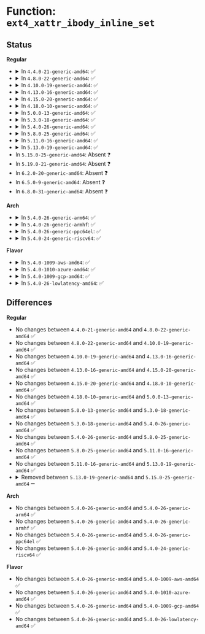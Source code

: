 # Function: <code>ext4_xattr_ibody_inline_set</code>

## Status
<b>Regular</b>
<ul>
<li>
<details>
<summary>In <code>4.4.0-21-generic-amd64</code>: ✅</summary>

```c
int ext4_xattr_ibody_inline_set(handle_t * handle, struct inode * inode, struct ext4_xattr_info * i, struct ext4_xattr_ibody_find * is)
```

```json
{
  "name": "ext4_xattr_ibody_inline_set",
  "collision_type": "Unique Global",
  "inline_type": "No",
  "funcs": [
    {
      "addr": 18446744071581852720,
      "name": "ext4_xattr_ibody_inline_set",
      "external": true,
      "loc": "fs/ext4/xattr.c:1008",
      "file": "fs/ext4/xattr.c",
      "inline": "seen, unknown",
      "caller_inline": [],
      "caller_func": [
        "fs/ext4/inline.c:ext4_create_inline_data",
        "fs/ext4/inline.c:ext4_destroy_inline_data_nolock",
        "fs/ext4/inline.c:ext4_update_inline_data",
        "fs/ext4/inline.c:ext4_inline_data_truncate"
      ]
    }
  ],
  "symbols": [
    {
      "addr": 18446744071581852720,
      "name": "ext4_xattr_ibody_inline_set",
      "section": ".text",
      "bind": "STB_GLOBAL",
      "size": 272
    }
  ]
}
```
</details>
</li>
<li>
<details>
<summary>In <code>4.8.0-22-generic-amd64</code>: ✅</summary>

```c
int ext4_xattr_ibody_inline_set(handle_t * handle, struct inode * inode, struct ext4_xattr_info * i, struct ext4_xattr_ibody_find * is)
```

```json
{
  "name": "ext4_xattr_ibody_inline_set",
  "collision_type": "Unique Global",
  "inline_type": "No",
  "funcs": [
    {
      "addr": 18446744071582048384,
      "name": "ext4_xattr_ibody_inline_set",
      "external": true,
      "loc": "fs/ext4/xattr.c:1079",
      "file": "fs/ext4/xattr.c",
      "inline": "seen, unknown",
      "caller_inline": [],
      "caller_func": [
        "fs/ext4/inline.c:ext4_inline_data_truncate",
        "fs/ext4/inline.c:ext4_destroy_inline_data_nolock",
        "fs/ext4/inline.c:ext4_update_inline_data",
        "fs/ext4/inline.c:ext4_create_inline_data"
      ]
    }
  ],
  "symbols": [
    {
      "addr": 18446744071582048384,
      "name": "ext4_xattr_ibody_inline_set",
      "section": ".text",
      "bind": "STB_GLOBAL",
      "size": 286
    }
  ]
}
```
</details>
</li>
<li>
<details>
<summary>In <code>4.10.0-19-generic-amd64</code>: ✅</summary>

```c
int ext4_xattr_ibody_inline_set(handle_t * handle, struct inode * inode, struct ext4_xattr_info * i, struct ext4_xattr_ibody_find * is)
```

```json
{
  "name": "ext4_xattr_ibody_inline_set",
  "collision_type": "Unique Global",
  "inline_type": "No",
  "funcs": [
    {
      "addr": 18446744071582137856,
      "name": "ext4_xattr_ibody_inline_set",
      "external": true,
      "loc": "fs/ext4/xattr.c:1085",
      "file": "fs/ext4/xattr.c",
      "inline": "seen, unknown",
      "caller_inline": [],
      "caller_func": [
        "fs/ext4/inline.c:ext4_inline_data_truncate",
        "fs/ext4/inline.c:ext4_destroy_inline_data_nolock",
        "fs/ext4/inline.c:ext4_update_inline_data",
        "fs/ext4/inline.c:ext4_create_inline_data"
      ]
    }
  ],
  "symbols": [
    {
      "addr": 18446744071582137856,
      "name": "ext4_xattr_ibody_inline_set",
      "section": ".text",
      "bind": "STB_GLOBAL",
      "size": 286
    }
  ]
}
```
</details>
</li>
<li>
<details>
<summary>In <code>4.13.0-16-generic-amd64</code>: ✅</summary>

```c
int ext4_xattr_ibody_inline_set(handle_t * handle, struct inode * inode, struct ext4_xattr_info * i, struct ext4_xattr_ibody_find * is)
```

```json
{
  "name": "ext4_xattr_ibody_inline_set",
  "collision_type": "Unique Global",
  "inline_type": "No",
  "funcs": [
    {
      "addr": 18446744071582243264,
      "name": "ext4_xattr_ibody_inline_set",
      "external": true,
      "loc": "fs/ext4/xattr.c:2139",
      "file": "fs/ext4/xattr.c",
      "inline": "seen, unknown",
      "caller_inline": [],
      "caller_func": [
        "fs/ext4/inline.c:ext4_inline_data_truncate",
        "fs/ext4/inline.c:ext4_destroy_inline_data_nolock",
        "fs/ext4/inline.c:ext4_update_inline_data",
        "fs/ext4/inline.c:ext4_create_inline_data"
      ]
    }
  ],
  "symbols": [
    {
      "addr": 18446744071582243264,
      "name": "ext4_xattr_ibody_inline_set",
      "section": ".text",
      "bind": "STB_GLOBAL",
      "size": 305
    }
  ]
}
```
</details>
</li>
<li>
<details>
<summary>In <code>4.15.0-20-generic-amd64</code>: ✅</summary>

```c
int ext4_xattr_ibody_inline_set(handle_t * handle, struct inode * inode, struct ext4_xattr_info * i, struct ext4_xattr_ibody_find * is)
```

```json
{
  "name": "ext4_xattr_ibody_inline_set",
  "collision_type": "Unique Global",
  "inline_type": "No",
  "funcs": [
    {
      "addr": 18446744071582392224,
      "name": "ext4_xattr_ibody_inline_set",
      "external": true,
      "loc": "fs/ext4/xattr.c:2175",
      "file": "fs/ext4/xattr.c",
      "inline": "seen, unknown",
      "caller_inline": [],
      "caller_func": [
        "fs/ext4/inline.c:ext4_inline_data_truncate",
        "fs/ext4/inline.c:ext4_destroy_inline_data_nolock",
        "fs/ext4/inline.c:ext4_update_inline_data",
        "fs/ext4/inline.c:ext4_create_inline_data"
      ]
    }
  ],
  "symbols": [
    {
      "addr": 18446744071582392224,
      "name": "ext4_xattr_ibody_inline_set",
      "section": ".text",
      "bind": "STB_GLOBAL",
      "size": 305
    }
  ]
}
```
</details>
</li>
<li>
<details>
<summary>In <code>4.18.0-10-generic-amd64</code>: ✅</summary>

```c
int ext4_xattr_ibody_inline_set(handle_t * handle, struct inode * inode, struct ext4_xattr_info * i, struct ext4_xattr_ibody_find * is)
```

```json
{
  "name": "ext4_xattr_ibody_inline_set",
  "collision_type": "Unique Global",
  "inline_type": "No",
  "funcs": [
    {
      "addr": 18446744071582582816,
      "name": "ext4_xattr_ibody_inline_set",
      "external": true,
      "loc": "fs/ext4/xattr.c:2206",
      "file": "fs/ext4/xattr.c",
      "inline": "seen, unknown",
      "caller_inline": [],
      "caller_func": [
        "fs/ext4/inline.c:ext4_inline_data_truncate",
        "fs/ext4/inline.c:ext4_destroy_inline_data_nolock",
        "fs/ext4/inline.c:ext4_update_inline_data",
        "fs/ext4/inline.c:ext4_create_inline_data"
      ]
    }
  ],
  "symbols": [
    {
      "addr": 18446744071582582816,
      "name": "ext4_xattr_ibody_inline_set",
      "section": ".text",
      "bind": "STB_GLOBAL",
      "size": 138
    }
  ]
}
```
</details>
</li>
<li>
<details>
<summary>In <code>5.0.0-13-generic-amd64</code>: ✅</summary>

```c
int ext4_xattr_ibody_inline_set(handle_t * handle, struct inode * inode, struct ext4_xattr_info * i, struct ext4_xattr_ibody_find * is)
```

```json
{
  "name": "ext4_xattr_ibody_inline_set",
  "collision_type": "Unique Global",
  "inline_type": "No",
  "funcs": [
    {
      "addr": 18446744071582684160,
      "name": "ext4_xattr_ibody_inline_set",
      "external": true,
      "loc": "fs/ext4/xattr.c:2201",
      "file": "fs/ext4/xattr.c",
      "inline": "seen, unknown",
      "caller_inline": [],
      "caller_func": [
        "fs/ext4/inline.c:ext4_inline_data_truncate",
        "fs/ext4/inline.c:ext4_destroy_inline_data_nolock",
        "fs/ext4/inline.c:ext4_update_inline_data",
        "fs/ext4/inline.c:ext4_create_inline_data"
      ]
    }
  ],
  "symbols": [
    {
      "addr": 18446744071582684160,
      "name": "ext4_xattr_ibody_inline_set",
      "section": ".text",
      "bind": "STB_GLOBAL",
      "size": 138
    }
  ]
}
```
</details>
</li>
<li>
<details>
<summary>In <code>5.3.0-18-generic-amd64</code>: ✅</summary>

```c
int ext4_xattr_ibody_inline_set(handle_t * handle, struct inode * inode, struct ext4_xattr_info * i, struct ext4_xattr_ibody_find * is)
```

```json
{
  "name": "ext4_xattr_ibody_inline_set",
  "collision_type": "Unique Global",
  "inline_type": "No",
  "funcs": [
    {
      "addr": 18446744071582857600,
      "name": "ext4_xattr_ibody_inline_set",
      "external": true,
      "loc": "fs/ext4/xattr.c:2202",
      "file": "fs/ext4/xattr.c",
      "inline": "seen, unknown",
      "caller_inline": [],
      "caller_func": [
        "fs/ext4/inline.c:ext4_inline_data_truncate",
        "fs/ext4/inline.c:ext4_destroy_inline_data_nolock",
        "fs/ext4/inline.c:ext4_update_inline_data",
        "fs/ext4/inline.c:ext4_create_inline_data"
      ]
    }
  ],
  "symbols": [
    {
      "addr": 18446744071582857600,
      "name": "ext4_xattr_ibody_inline_set",
      "section": ".text",
      "bind": "STB_GLOBAL",
      "size": 138
    }
  ]
}
```
</details>
</li>
<li>
<details>
<summary>In <code>5.4.0-26-generic-amd64</code>: ✅</summary>

```c
int ext4_xattr_ibody_inline_set(handle_t * handle, struct inode * inode, struct ext4_xattr_info * i, struct ext4_xattr_ibody_find * is)
```

```json
{
  "name": "ext4_xattr_ibody_inline_set",
  "collision_type": "Unique Global",
  "inline_type": "No",
  "funcs": [
    {
      "addr": 18446744071582961760,
      "name": "ext4_xattr_ibody_inline_set",
      "external": true,
      "loc": "fs/ext4/xattr.c:2202",
      "file": "fs/ext4/xattr.c",
      "inline": "seen, unknown",
      "caller_inline": [],
      "caller_func": [
        "fs/ext4/inline.c:ext4_inline_data_truncate",
        "fs/ext4/inline.c:ext4_destroy_inline_data_nolock",
        "fs/ext4/inline.c:ext4_update_inline_data",
        "fs/ext4/inline.c:ext4_create_inline_data"
      ]
    }
  ],
  "symbols": [
    {
      "addr": 18446744071582961760,
      "name": "ext4_xattr_ibody_inline_set",
      "section": ".text",
      "bind": "STB_GLOBAL",
      "size": 138
    }
  ]
}
```
</details>
</li>
<li>
<details>
<summary>In <code>5.8.0-25-generic-amd64</code>: ✅</summary>

```c
int ext4_xattr_ibody_inline_set(handle_t * handle, struct inode * inode, struct ext4_xattr_info * i, struct ext4_xattr_ibody_find * is)
```

```json
{
  "name": "ext4_xattr_ibody_inline_set",
  "collision_type": "Unique Global",
  "inline_type": "No",
  "funcs": [
    {
      "addr": 18446744071583277072,
      "name": "ext4_xattr_ibody_inline_set",
      "external": true,
      "loc": "fs/ext4/xattr.c:2189",
      "file": "fs/ext4/xattr.c",
      "inline": "seen, unknown",
      "caller_inline": [],
      "caller_func": [
        "fs/ext4/inline.c:ext4_inline_data_truncate",
        "fs/ext4/inline.c:ext4_destroy_inline_data_nolock",
        "fs/ext4/inline.c:ext4_update_inline_data",
        "fs/ext4/inline.c:ext4_create_inline_data"
      ]
    }
  ],
  "symbols": [
    {
      "addr": 18446744071583277072,
      "name": "ext4_xattr_ibody_inline_set",
      "section": ".text",
      "bind": "STB_GLOBAL",
      "size": 138
    }
  ]
}
```
</details>
</li>
<li>
<details>
<summary>In <code>5.11.0-16-generic-amd64</code>: ✅</summary>

```c
int ext4_xattr_ibody_inline_set(handle_t * handle, struct inode * inode, struct ext4_xattr_info * i, struct ext4_xattr_ibody_find * is)
```

```json
{
  "name": "ext4_xattr_ibody_inline_set",
  "collision_type": "Unique Global",
  "inline_type": "No",
  "funcs": [
    {
      "addr": 18446744071583378208,
      "name": "ext4_xattr_ibody_inline_set",
      "external": true,
      "loc": "fs/ext4/xattr.c:2193",
      "file": "fs/ext4/xattr.c",
      "inline": "seen, unknown",
      "caller_inline": [],
      "caller_func": [
        "fs/ext4/inline.c:ext4_inline_data_truncate",
        "fs/ext4/inline.c:ext4_destroy_inline_data_nolock",
        "fs/ext4/inline.c:ext4_update_inline_data",
        "fs/ext4/inline.c:ext4_create_inline_data"
      ]
    }
  ],
  "symbols": [
    {
      "addr": 18446744071583378208,
      "name": "ext4_xattr_ibody_inline_set",
      "section": ".text",
      "bind": "STB_GLOBAL",
      "size": 138
    }
  ]
}
```
</details>
</li>
<li>
<details>
<summary>In <code>5.13.0-19-generic-amd64</code>: ✅</summary>

```c
int ext4_xattr_ibody_inline_set(handle_t * handle, struct inode * inode, struct ext4_xattr_info * i, struct ext4_xattr_ibody_find * is)
```

```json
{
  "name": "ext4_xattr_ibody_inline_set",
  "collision_type": "Unique Global",
  "inline_type": "No",
  "funcs": [
    {
      "addr": 18446744071583400784,
      "name": "ext4_xattr_ibody_inline_set",
      "external": true,
      "loc": "fs/ext4/xattr.c:2193",
      "file": "fs/ext4/xattr.c",
      "inline": "seen, unknown",
      "caller_inline": [],
      "caller_func": [
        "fs/ext4/inline.c:ext4_inline_data_truncate",
        "fs/ext4/inline.c:ext4_destroy_inline_data_nolock",
        "fs/ext4/inline.c:ext4_update_inline_data",
        "fs/ext4/inline.c:ext4_create_inline_data"
      ]
    }
  ],
  "symbols": [
    {
      "addr": 18446744071583400784,
      "name": "ext4_xattr_ibody_inline_set",
      "section": ".text",
      "bind": "STB_GLOBAL",
      "size": 138
    }
  ]
}
```
</details>
</li>
<li>
In <code>5.15.0-25-generic-amd64</code>: Absent ❓
</li>
<li>
In <code>5.19.0-21-generic-amd64</code>: Absent ❓
</li>
<li>
In <code>6.2.0-20-generic-amd64</code>: Absent ❓
</li>
<li>
In <code>6.5.0-9-generic-amd64</code>: Absent ❓
</li>
<li>
In <code>6.8.0-31-generic-amd64</code>: Absent ❓
</li>
</ul>
<b>Arch</b>
<ul>
<li>
<details>
<summary>In <code>5.4.0-26-generic-arm64</code>: ✅</summary>

```c
int ext4_xattr_ibody_inline_set(handle_t * handle, struct inode * inode, struct ext4_xattr_info * i, struct ext4_xattr_ibody_find * is)
```

```json
{
  "name": "ext4_xattr_ibody_inline_set",
  "collision_type": "Unique Global",
  "inline_type": "No",
  "funcs": [
    {
      "addr": 18446603336494636160,
      "name": "ext4_xattr_ibody_inline_set",
      "external": true,
      "loc": "fs/ext4/xattr.c:2202",
      "file": "fs/ext4/xattr.c",
      "inline": "seen, unknown",
      "caller_inline": [],
      "caller_func": [
        "fs/ext4/inline.c:ext4_inline_data_truncate",
        "fs/ext4/inline.c:ext4_destroy_inline_data_nolock",
        "fs/ext4/inline.c:ext4_update_inline_data",
        "fs/ext4/inline.c:ext4_create_inline_data"
      ]
    }
  ],
  "symbols": [
    {
      "addr": 18446603336494636160,
      "name": "ext4_xattr_ibody_inline_set",
      "section": ".text",
      "bind": "STB_GLOBAL",
      "size": 280
    }
  ]
}
```
</details>
</li>
<li>
<details>
<summary>In <code>5.4.0-26-generic-armhf</code>: ✅</summary>

```c
int ext4_xattr_ibody_inline_set(handle_t * handle, struct inode * inode, struct ext4_xattr_info * i, struct ext4_xattr_ibody_find * is)
```

```json
{
  "name": "ext4_xattr_ibody_inline_set",
  "collision_type": "Unique Global",
  "inline_type": "No",
  "funcs": [
    {
      "addr": 3228081380,
      "name": "ext4_xattr_ibody_inline_set",
      "external": true,
      "loc": "fs/ext4/xattr.c:2202",
      "file": "fs/ext4/xattr.c",
      "inline": "seen, unknown",
      "caller_inline": [],
      "caller_func": [
        "fs/ext4/inline.c:ext4_inline_data_truncate",
        "fs/ext4/inline.c:ext4_destroy_inline_data_nolock",
        "fs/ext4/inline.c:ext4_update_inline_data",
        "fs/ext4/inline.c:ext4_create_inline_data"
      ]
    }
  ],
  "symbols": [
    {
      "addr": 3228081380,
      "name": "ext4_xattr_ibody_inline_set",
      "section": ".text",
      "bind": "STB_GLOBAL",
      "size": 196
    }
  ]
}
```
</details>
</li>
<li>
<details>
<summary>In <code>5.4.0-26-generic-ppc64el</code>: ✅</summary>

```c
int ext4_xattr_ibody_inline_set(handle_t * handle, struct inode * inode, struct ext4_xattr_info * i, struct ext4_xattr_ibody_find * is)
```

```json
{
  "name": "ext4_xattr_ibody_inline_set",
  "collision_type": "Unique Global",
  "inline_type": "No",
  "funcs": [
    {
      "addr": 13835058055288447104,
      "name": "ext4_xattr_ibody_inline_set",
      "external": true,
      "loc": "fs/ext4/xattr.c:2202",
      "file": "fs/ext4/xattr.c",
      "inline": "seen, unknown",
      "caller_inline": [],
      "caller_func": [
        "fs/ext4/inline.c:ext4_inline_data_truncate",
        "fs/ext4/inline.c:ext4_destroy_inline_data_nolock",
        "fs/ext4/inline.c:ext4_update_inline_data",
        "fs/ext4/inline.c:ext4_create_inline_data"
      ]
    }
  ],
  "symbols": [
    {
      "addr": 13835058055288447104,
      "name": "ext4_xattr_ibody_inline_set",
      "section": ".text",
      "bind": "STB_GLOBAL",
      "size": 264
    }
  ]
}
```
</details>
</li>
<li>
<details>
<summary>In <code>5.4.0-24-generic-riscv64</code>: ✅</summary>

```c
int ext4_xattr_ibody_inline_set(handle_t * handle, struct inode * inode, struct ext4_xattr_info * i, struct ext4_xattr_ibody_find * is)
```

```json
{
  "name": "ext4_xattr_ibody_inline_set",
  "collision_type": "Unique Global",
  "inline_type": "No",
  "funcs": [
    {
      "addr": 18446743936274006760,
      "name": "ext4_xattr_ibody_inline_set",
      "external": true,
      "loc": "fs/ext4/xattr.c:2202",
      "file": "fs/ext4/xattr.c",
      "inline": "seen, unknown",
      "caller_inline": [],
      "caller_func": [
        "fs/ext4/inline.c:ext4_inline_data_truncate",
        "fs/ext4/inline.c:ext4_destroy_inline_data_nolock",
        "fs/ext4/inline.c:ext4_update_inline_data",
        "fs/ext4/inline.c:ext4_create_inline_data"
      ]
    }
  ],
  "symbols": [
    {
      "addr": 18446743936274006760,
      "name": "ext4_xattr_ibody_inline_set",
      "section": ".text",
      "bind": "STB_GLOBAL",
      "size": 164
    }
  ]
}
```
</details>
</li>
</ul>
<b>Flavor</b>
<ul>
<li>
<details>
<summary>In <code>5.4.0-1009-aws-amd64</code>: ✅</summary>

```c
int ext4_xattr_ibody_inline_set(handle_t * handle, struct inode * inode, struct ext4_xattr_info * i, struct ext4_xattr_ibody_find * is)
```

```json
{
  "name": "ext4_xattr_ibody_inline_set",
  "collision_type": "Unique Global",
  "inline_type": "No",
  "funcs": [
    {
      "addr": 18446744071582930496,
      "name": "ext4_xattr_ibody_inline_set",
      "external": true,
      "loc": "fs/ext4/xattr.c:2202",
      "file": "fs/ext4/xattr.c",
      "inline": "seen, unknown",
      "caller_inline": [],
      "caller_func": [
        "fs/ext4/inline.c:ext4_inline_data_truncate",
        "fs/ext4/inline.c:ext4_destroy_inline_data_nolock",
        "fs/ext4/inline.c:ext4_update_inline_data",
        "fs/ext4/inline.c:ext4_create_inline_data"
      ]
    }
  ],
  "symbols": [
    {
      "addr": 18446744071582930496,
      "name": "ext4_xattr_ibody_inline_set",
      "section": ".text",
      "bind": "STB_GLOBAL",
      "size": 138
    }
  ]
}
```
</details>
</li>
<li>
<details>
<summary>In <code>5.4.0-1010-azure-amd64</code>: ✅</summary>

```c
int ext4_xattr_ibody_inline_set(handle_t * handle, struct inode * inode, struct ext4_xattr_info * i, struct ext4_xattr_ibody_find * is)
```

```json
{
  "name": "ext4_xattr_ibody_inline_set",
  "collision_type": "Unique Global",
  "inline_type": "No",
  "funcs": [
    {
      "addr": 18446744071582867648,
      "name": "ext4_xattr_ibody_inline_set",
      "external": true,
      "loc": "fs/ext4/xattr.c:2202",
      "file": "fs/ext4/xattr.c",
      "inline": "seen, unknown",
      "caller_inline": [],
      "caller_func": [
        "fs/ext4/inline.c:ext4_inline_data_truncate",
        "fs/ext4/inline.c:ext4_destroy_inline_data_nolock",
        "fs/ext4/inline.c:ext4_update_inline_data",
        "fs/ext4/inline.c:ext4_create_inline_data"
      ]
    }
  ],
  "symbols": [
    {
      "addr": 18446744071582867648,
      "name": "ext4_xattr_ibody_inline_set",
      "section": ".text",
      "bind": "STB_GLOBAL",
      "size": 138
    }
  ]
}
```
</details>
</li>
<li>
<details>
<summary>In <code>5.4.0-1009-gcp-amd64</code>: ✅</summary>

```c
int ext4_xattr_ibody_inline_set(handle_t * handle, struct inode * inode, struct ext4_xattr_info * i, struct ext4_xattr_ibody_find * is)
```

```json
{
  "name": "ext4_xattr_ibody_inline_set",
  "collision_type": "Unique Global",
  "inline_type": "No",
  "funcs": [
    {
      "addr": 18446744071582919104,
      "name": "ext4_xattr_ibody_inline_set",
      "external": true,
      "loc": "fs/ext4/xattr.c:2202",
      "file": "fs/ext4/xattr.c",
      "inline": "seen, unknown",
      "caller_inline": [],
      "caller_func": [
        "fs/ext4/inline.c:ext4_inline_data_truncate",
        "fs/ext4/inline.c:ext4_destroy_inline_data_nolock",
        "fs/ext4/inline.c:ext4_update_inline_data",
        "fs/ext4/inline.c:ext4_create_inline_data"
      ]
    }
  ],
  "symbols": [
    {
      "addr": 18446744071582919104,
      "name": "ext4_xattr_ibody_inline_set",
      "section": ".text",
      "bind": "STB_GLOBAL",
      "size": 138
    }
  ]
}
```
</details>
</li>
<li>
<details>
<summary>In <code>5.4.0-26-lowlatency-amd64</code>: ✅</summary>

```c
int ext4_xattr_ibody_inline_set(handle_t * handle, struct inode * inode, struct ext4_xattr_info * i, struct ext4_xattr_ibody_find * is)
```

```json
{
  "name": "ext4_xattr_ibody_inline_set",
  "collision_type": "Unique Global",
  "inline_type": "No",
  "funcs": [
    {
      "addr": 18446744071583006160,
      "name": "ext4_xattr_ibody_inline_set",
      "external": true,
      "loc": "fs/ext4/xattr.c:2202",
      "file": "fs/ext4/xattr.c",
      "inline": "seen, unknown",
      "caller_inline": [],
      "caller_func": [
        "fs/ext4/inline.c:ext4_inline_data_truncate",
        "fs/ext4/inline.c:ext4_destroy_inline_data_nolock",
        "fs/ext4/inline.c:ext4_update_inline_data",
        "fs/ext4/inline.c:ext4_create_inline_data"
      ]
    }
  ],
  "symbols": [
    {
      "addr": 18446744071583006160,
      "name": "ext4_xattr_ibody_inline_set",
      "section": ".text",
      "bind": "STB_GLOBAL",
      "size": 138
    }
  ]
}
```
</details>
</li>
</ul>

## Differences
<b>Regular</b>
<ul>
<li>
No changes between <code>4.4.0-21-generic-amd64</code> and <code>4.8.0-22-generic-amd64</code> ✅
</li>
<li>
No changes between <code>4.8.0-22-generic-amd64</code> and <code>4.10.0-19-generic-amd64</code> ✅
</li>
<li>
No changes between <code>4.10.0-19-generic-amd64</code> and <code>4.13.0-16-generic-amd64</code> ✅
</li>
<li>
No changes between <code>4.13.0-16-generic-amd64</code> and <code>4.15.0-20-generic-amd64</code> ✅
</li>
<li>
No changes between <code>4.15.0-20-generic-amd64</code> and <code>4.18.0-10-generic-amd64</code> ✅
</li>
<li>
No changes between <code>4.18.0-10-generic-amd64</code> and <code>5.0.0-13-generic-amd64</code> ✅
</li>
<li>
No changes between <code>5.0.0-13-generic-amd64</code> and <code>5.3.0-18-generic-amd64</code> ✅
</li>
<li>
No changes between <code>5.3.0-18-generic-amd64</code> and <code>5.4.0-26-generic-amd64</code> ✅
</li>
<li>
No changes between <code>5.4.0-26-generic-amd64</code> and <code>5.8.0-25-generic-amd64</code> ✅
</li>
<li>
No changes between <code>5.8.0-25-generic-amd64</code> and <code>5.11.0-16-generic-amd64</code> ✅
</li>
<li>
No changes between <code>5.11.0-16-generic-amd64</code> and <code>5.13.0-19-generic-amd64</code> ✅
</li>
<li>
<details>
<summary>Removed between <code>5.13.0-19-generic-amd64</code> and <code>5.15.0-25-generic-amd64</code> ➖</summary>

```c
int ext4_xattr_ibody_inline_set(handle_t * handle, struct inode * inode, struct ext4_xattr_info * i, struct ext4_xattr_ibody_find * is)
```
</details>
</li>
</ul>
<b>Arch</b>
<ul>
<li>
No changes between <code>5.4.0-26-generic-amd64</code> and <code>5.4.0-26-generic-arm64</code> ✅
</li>
<li>
No changes between <code>5.4.0-26-generic-amd64</code> and <code>5.4.0-26-generic-armhf</code> ✅
</li>
<li>
No changes between <code>5.4.0-26-generic-amd64</code> and <code>5.4.0-26-generic-ppc64el</code> ✅
</li>
<li>
No changes between <code>5.4.0-26-generic-amd64</code> and <code>5.4.0-24-generic-riscv64</code> ✅
</li>
</ul>
<b>Flavor</b>
<ul>
<li>
No changes between <code>5.4.0-26-generic-amd64</code> and <code>5.4.0-1009-aws-amd64</code> ✅
</li>
<li>
No changes between <code>5.4.0-26-generic-amd64</code> and <code>5.4.0-1010-azure-amd64</code> ✅
</li>
<li>
No changes between <code>5.4.0-26-generic-amd64</code> and <code>5.4.0-1009-gcp-amd64</code> ✅
</li>
<li>
No changes between <code>5.4.0-26-generic-amd64</code> and <code>5.4.0-26-lowlatency-amd64</code> ✅
</li>
</ul>
